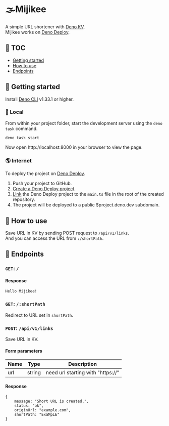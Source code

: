 # 🌫Mijikee

A simple URL shortener with [Deno KV](https://deno.com/kv).\
Mijikee works on [Deno Deploy](https://deno.com/deploy).

## 📃 TOC

- [Getting started](#-getting-started)
- [How to use](#-how-to-use)
- [Endpoints](#-endpoints)

## 🚀 Getting started

Install [Deno CLI](https://deno.land/) v1.33.1 or higher.

### 🏡 Local

From within your project folder, start the development server using the
`deno task` command.

```
deno task start
```

Now open http://localhost:8000 in your browser to view the page.

### 🌎 Internet

To deploy the project on [Deno Deploy](https://deno.com/deploy).

1. Push your project to GitHub.
2. [Create a Deno Deploy project](https://dash.deno.com/new).
3. [Link](https://deno.com/deploy/docs/projects#enabling) the Deno Deploy
   project to the `main.ts` file in the root of the created repository.
4. The project will be deployed to a public $project.deno.dev subdomain.

## 🤔 How to use

Save URL in KV by sending POST request to `/api/v1/links`.\
And you can access the URL from `:/shortPath`.

## 🔱 Endpoints

### `GET`: `/`

#### Response

```
Hello Mijikee!
```

### `GET`: `/:shortPath`

Redirect to URL set in `shortPath`.

### `POST`: `/api/v1/links`

Save URL in KV.

#### Form parameters

| Name | Type   | Description                       |
| ---- | ------ | --------------------------------- |
| url  | string | need url starting with "https://" |

#### Response

```
{
    message: "Short URL is created.",
    status: "ok",
    originUrl: "example.com",
    shortPath: "ExaMpLE"
}
```

